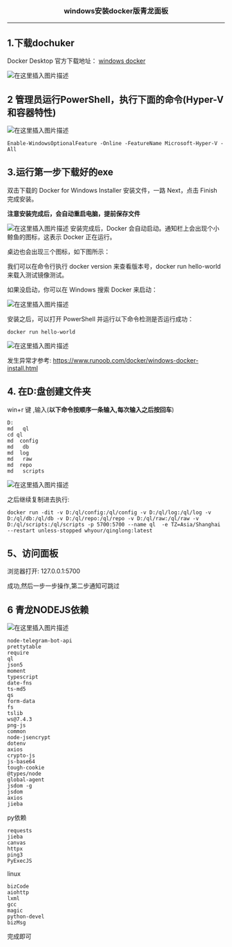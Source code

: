 ### <center>windows安装docker版青龙面板
***


## 1.下载dochuker

Docker Desktop 官方下载地址： [windows docker](https://docs.docker.com/desktop/install/windows-install/)

![在这里插入图片描述](https://img-blog.csdnimg.cn/a6c972ec0ccd488a91c3e8de2aa0a6d3.png)
## 2 管理员运行PowerShell，执行下面的命令(Hyper-V 和容器特性)

![在这里插入图片描述](https://img-blog.csdnimg.cn/9b4497808a1d4035a7c0b6e747e6a6a0.png)
```shell
Enable-WindowsOptionalFeature -Online -FeatureName Microsoft-Hyper-V -All
```

## 3.运行第一步下载好的exe

双击下载的 Docker for Windows Installer 安装文件，一路 Next，点击 Finish 完成安装。

**注意安装完成后，会自动重启电脑，提前保存文件**


![在这里插入图片描述](https://img-blog.csdnimg.cn/2124debca03f46abaddfa84acace0076.png)
安装完成后，Docker 会自动启动。通知栏上会出现个小鲸鱼的图标，这表示 Docker 正在运行。

桌边也会出现三个图标，如下图所示：

我们可以在命令行执行 docker version 来查看版本号，docker run hello-world 来载入测试镜像测试。

如果没启动，你可以在 Windows 搜索 Docker 来启动：

![在这里插入图片描述](https://img-blog.csdnimg.cn/1e985ea8fde64991aa6ae8da0277201a.png)

安装之后，可以打开 PowerShell 并运行以下命令检测是否运行成功：

```
docker run hello-world
```
![在这里插入图片描述](https://img-blog.csdnimg.cn/b8628aac75a74bf2a1e5a1cafc87c9cf.png)


发生异常才参考:
https://www.runoob.com/docker/windows-docker-install.html


## 4. 在D:盘创建文件夹

win+r 键 ,输入(**以下命令按顺序一条输入,每次输入之后按回车**)
```
D:
md   ql
cd ql
md  config
md   db
md  log
md   raw
md  repo
md   scripts
```

![在这里插入图片描述](https://img-blog.csdnimg.cn/ddd4d22860cc4dab8a783f8c21565e1a.png)


之后继续复制进去执行:
```
docker run -dit -v D:/ql/config:/ql/config -v D:/ql/log:/ql/log -v D:/ql/db:/ql/db -v D:/ql/repo:/ql/repo -v D:/ql/raw:/ql/raw -v D:/ql/scripts:/ql/scripts -p 5700:5700 --name ql  -e TZ=Asia/Shanghai --restart unless-stopped whyour/qinglong:latest

```

## 5、访问面板

浏览器打开: 127.0.0.1:5700

成功,然后一步一步操作,第二步通知可跳过



## 6 青龙NODEJS依赖

![在这里插入图片描述](https://img-blog.csdnimg.cn/5d9f2678acee45029a9700c39c010804.png)

```
node-telegram-bot-api	
prettytable	
require	
ql	
json5	
moment	
typescript	
date-fns	
ts-md5	
qs	
form-data	
fs	
tslib	
ws@7.4.3	
png-js	
common	
node-jsencrypt	
dotenv	
axios	
crypto-js	
js-base64	
tough-cookie	
@types/node	
global-agent	
jsdom -g	
jsdom	
axios	
jieba
```

py依赖
```
requests	
jieba	
canvas	
httpx	
ping3	
PyExecJS
```

linux

```
bizCode	
aiohttp	
lxml	
gcc	
magic	
python-devel	
bizMsg
```



完成即可






